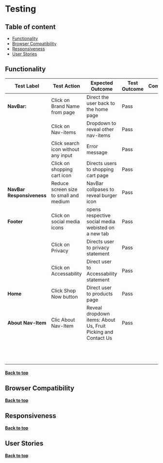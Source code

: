 # **Testing**

## **Table of content** 
- [Functionality](#functionality)
- [Browser Compatibility](#browser-compatibility)
- [Responsiveness](#responsiveness)
- [User Stories](#user-stories)

## Functionality
|   **Test Label**  |  **Test Action**  |  **Expected Outcome**   |  **Test Outcome**       |  **Comments**       |
|----------------|-------------------------------|-----------------------------|-----------------------------|-----------------------------|
|**NavBar:**|Click on Brand Name from page |   Direct the user back to the home page | Pass
|         | Click on Nav-items | Dropdown to reveal other nav-items |Pass
|          |Click search icon without any input| Error message |Pass
||Click on shopping cart icon| Directs users to shopping cart page | Pass
|**NavBar Responsiveness**| Reduce screen size to small and medium | NavBar collpases to reveal burger icon|Pass
|**Footer**| Click on social media icons| opens respective social media webisted on a new tab| Pass
||Click on Privacy| Directs user to privacy statement|Pass
||Click on Accessability|Direct user to Accessability statement|Pass
|**Home**|Click Shop Now button| Direct user to products page|Pass
|**About Nav-Item**|Clic About Nav-Item|Reveal dropdown items: About Us, Fruit Picking and Contact Us|Pass
||||
||||
||||
||||
||||
||||
||||
||||
||||
||||
||||
||||

#### [Back to top](<#table-of-content>)
## Browser Compatibility
#### [Back to top](<#table-of-content>)
## Responsiveness
#### [Back to top](<#table-of-content>)
## User Stories
#### [Back to top](<#table-of-content>)